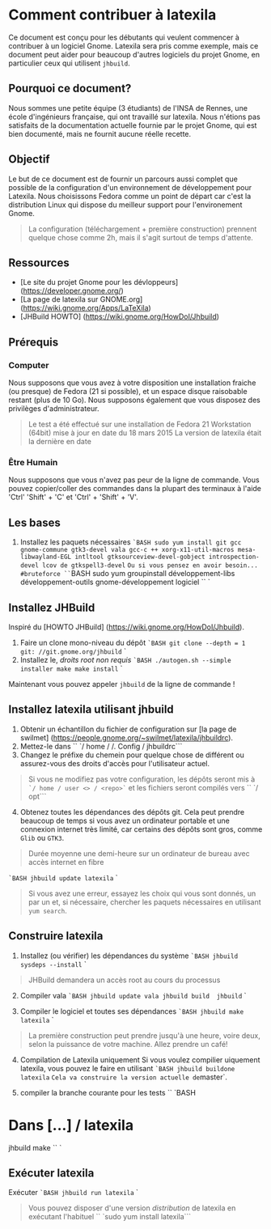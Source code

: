 Comment contribuer à latexila
==========================

Ce document est conçu pour les débutants qui veulent commencer à contribuer à un logiciel Gnome. Latexila sera pris comme exemple, mais ce document peut aider pour beaucoup d'autres logiciels du projet Gnome, en particulier ceux qui utilisent `jhbuild`.

Pourquoi ce document?
-------------------

Nous sommes une petite équipe (3 étudiants) de l'INSA de Rennes, une école d'ingénieurs française, qui ont travaillé sur latexila.
Nous n'étions pas satisfaits de la documentation actuelle fournie par le projet Gnome, qui est bien documenté, mais ne fournit aucune réelle recette.

Objectif
----
Le but de ce document est de fournir un parcours aussi complet que possible de la configuration d'un environnement de développement pour Latexila.
Nous choisissons Fedora comme un point de départ car c'est la distribution Linux qui dispose du meilleur support pour l'environement Gnome.

> La configuration (téléchargement + première construction) prennent quelque chose comme 2h, mais il s'agit surtout de temps d'attente.

Ressources
----------

* [Le site du projet Gnome pour les dévloppeurs] (https://developer.gnome.org/)
* [La page de latexila sur GNOME.org] (https://wiki.gnome.org/Apps/LaTeXila)
* [JHBuild HOWTO] (https://wiki.gnome.org/HowDoI/Jhbuild)

Prérequis
-----------

### Computer
Nous supposons que vous avez à votre disposition une installation fraiche (ou presque) de Fedora (21 si possible), et un espace disque raisobable restant (plus de 10 Go). Nous supposons également que vous disposez des privilèges d'administrateur.

> Le test a été effectué sur une installation de Fedora 21 Workstation (64bit) mise à jour en date du 18 mars 2015
> La version de latexila était la dernière en date

### Être Humain
Nous supposons que vous n'avez pas peur de la ligne de commande.
Vous pouvez copier/coller des commandes dans la plupart des terminaux à l'aide 'Ctrl' 'Shift' + 'C' et 'Ctrl' + 'Shift' + 'V'.


Les bases
----------

1. Installez les paquets nécessaires
`` `BASH
sudo yum install git gcc gnome-commune gtk3-devel vala gcc-c ++ xorg-x11-util-macros mesa-libwayland-EGL intltool gtksourceview-devel-gobject introspection-devel lcov de gtkspell3-devel
`` `
Ou si vous pensez en avoir besoin...  #bruteforce
`` `BASH
sudo yum groupinstall développement-libs développement-outils gnome-développement logiciel
`` `

Installez JHBuild
---------------

Inspiré du [HOWTO JHBuild] (https://wiki.gnome.org/HowDoI/Jhbuild).

1. Faire un clone mono-niveau du dépôt
`` `BASH
git clone --depth = 1 git: //git.gnome.org/jhbuild
`` `
2. Installez le, _droits root non requis_
`` `BASH
./autogen.sh --simple installer
 make
 make install
`` `

Maintenant vous pouvez appeler `jhbuild` de la ligne de commande !

Installez latexila utilisant jhbuild
------------------------------

1. Obtenir un échantillon du fichier de configuration sur [la page de swilmet] (https://people.gnome.org/~swilmet/latexila/jhbuildrc).
2. Mettez-le dans `` `/ home / <utilisateur> /. Config / jhbuildrc```
3. Changez le préfixe du chemein pour quelque chose de différent ou assurez-vous des droits d'accès pour l'utilisateur actuel.
> Si vous ne modifiez pas votre configuration, les dépôts seront mis à `` `/ home / user <> / <repo>` `` et les fichiers seront compilés vers `` `/ opt```

4. Obtenez toutes les dépendances des dépôts git.
Cela peut prendre beaucoup de  temps si vous avez un ordinateur portable et une connexion internet très limité, car certains des dépôts sont gros, comme ` Glib` ou `GTK3`.

> Durée moyenne une demi-heure sur un ordinateur de bureau avec accès internet en fibre

`` `BASH
jhbuild update latexila
`` `
> Si vous avez une erreur, essayez les choix qui vous sont donnés, un par un et, si nécessaire, chercher les paquets nécessaires en utilisant `yum search`.

Construire latexila
--------------

1. Installez (ou vérifier) les dépendances du système
`` `BASH
jhbuild sysdeps --install
`` `
> JHBuild demandera un accès root au cours du processus

2. Compiler vala
`` `BASH
jhbuild update vala
jhbuild build  jhbuild
`` `

3. Compiler le logiciel et toutes ses dépendances
`` `BASH
jhbuild make latexila
`` `
> La première construction peut prendre jusqu'à une heure, voire deux, selon la puissance de votre machine.
> Allez prendre un café!

4. Compilation de Latexila uniquement
Si vous voulez compilier uiquement latexila, vous pouvez le faire en utilisant
`` `BASH
jhbuild buildone latexila
`` `
Cela va construire la version actuelle de `master`.

5. compiler la branche courante pour les tests
`` `BASH
# Dans [...] / latexila
jhbuild make
`` `

Exécuter latexila
------------

Exécuter
`` `BASH
jhbuild run latexila
`` `

> Vous pouvez disposer d'une version _distribution_ de latexila en exécutant l'habituel `` `sudo yum install latexila```